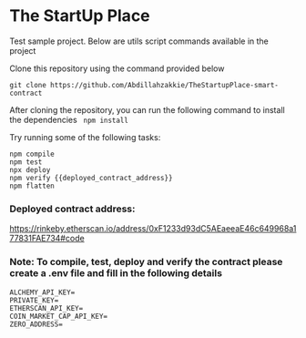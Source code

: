 # The StartUp Place

Test sample project. Below are utils script commands available in the project

Clone this repository using the command provided below

```
git clone https://github.com/Abdillahzakkie/TheStartupPlace-smart-contract
```

After cloning the repository, you can run the following command to install the dependencies
` npm install`

Try running some of the following tasks:

```shell
npm compile
npm test
npx deploy
npm verify {{deployed_contract_address}}
npm flatten
```

### Deployed contract address:

https://rinkeby.etherscan.io/address/0xF1233d93dC5AEaeeaE46c649968a177831FAE734#code

### Note: To compile, test, deploy and verify the contract please create a .env file and fill in the following details

```
ALCHEMY_API_KEY=
PRIVATE_KEY=
ETHERSCAN_API_KEY=
COIN_MARKET_CAP_API_KEY=
ZERO_ADDRESS=
```
